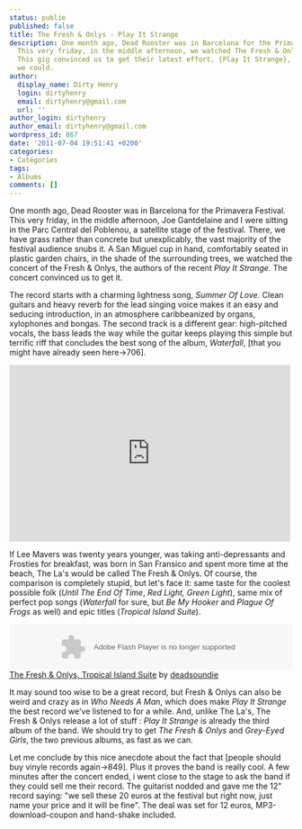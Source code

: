 ```yaml
---
status: publie
published: false
title: The Fresh & Onlys - Play It Strange
description: One month ago, Dead Rooster was in Barcelona for the Primavera Festival.
  This very friday, in the middle afternoon, we watched The Fresh & Onlys on stage.
  This gig convinced us to get their latest effort, {Play It Strange}, as soon as
  we could.
author:
  display_name: Dirty Henry
  login: dirtyhenry
  email: dirtyhenry@gmail.com
  url: ''
author_login: dirtyhenry
author_email: dirtyhenry@gmail.com
wordpress_id: 867
date: '2011-07-04 19:51:41 +0200'
categories:
- Catégories
tags:
- Albums
comments: []
---
```

One month ago, Dead Rooster was in Barcelona for the Primavera Festival. This very friday, in the middle afternoon, Joe Gantdelaine and I were sitting in the Parc Central del Poblenou, a satellite stage of the festival. There, we have grass rather than concrete but unexplicably, the vast majority of the festival audience snubs it. A San Miguel cup in hand, comfortably seated in plastic garden chairs, in the shade of the surrounding trees, we watched the concert of the Fresh & Onlys, the authors of the recent *Play It Strange*. The concert convinced us to get it.

The record starts with a charming lightness song, *Summer Of Love*. Clean guitars and heavy reverb for the lead singing voice makes it an easy and seducing introduction, in an atmosphere caribbeanized by organs, xylophones and bongas. The second track is a different gear: high-pitched vocals, the bass leads the way while the guitar keeps playing this simple but terrific riff that concludes the best song of the album, *Waterfall*, [that you might have already seen here->706].

<iframe width="500" height="314" src="http://www.youtube.com/embed/Q2G4ETZvJjU" frameborder="0" allowfullscreen></iframe>

If Lee Mavers was twenty years younger, was taking anti-depressants and Frosties for breakfast, was born in San Fransico and spent more time at the beach, The La's would be called The Fresh & Onlys. Of course, the comparison is completely stupid, but let's face it: same taste for the coolest possible folk (*Until The End Of Time*, *Red Light, Green Light*), same mix of perfect pop songs (*Waterfall* for sure, but *Be My Hooker* and *Plague Of Frogs* as well) and epic titles (*Tropical Island Suite*).

<object height="81" width="100%"> <param name="movie" value="http://player.soundcloud.com/player.swf?url=http%3A%2F%2Fapi.soundcloud.com%2Ftracks%2F14414392"></param> <param name="allowscriptaccess" value="always"></param> <embed allowscriptaccess="always" height="81" src="http://player.soundcloud.com/player.swf?url=http%3A%2F%2Fapi.soundcloud.com%2Ftracks%2F14414392" type="application/x-shockwave-flash" width="100%"></embed> </object>  <span><a href="http://soundcloud.com/deadsoundie/04-tropical-island-suite">The Fresh & Onlys, Tropical Island Suite</a> by <a href="http://soundcloud.com/deadsoundie">deadsoundie</a></span> 

It may sound too wise to be a great record, but Fresh & Onlys can also be weird and crazy as in *Who Needs A Man*, which does make *Play It Strange* the best record we've listened to for a while. And, unlike The La's, The Fresh & Onlys release a lot of stuff : *Play It Strange* is already the third album of the band. We should try to get *The Fresh & Onlys* and *Grey-Eyed Girls*, the two previous albums, as fast as we can.

Let me conclude by this nice anecdote about the fact that [people should buy vinyle records again->849]. Plus it proves the band is really cool. A few minutes after the concert ended, i went close to the stage to ask the band if they could sell me their record. The guitarist nodded and gave me the 12" record saying: "we sell these 20 euros at the festival but right now, just name your price and it will be fine". The deal was set for 12 euros, MP3-download-coupon and hand-shake included.
